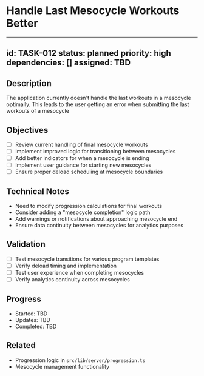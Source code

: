 # Handle Last Mesocycle Workouts Better

---
id: TASK-012
status: planned
priority: high
dependencies: []
assigned: TBD
---

## Description
The application currently doesn't handle the last workouts in a mesocycle optimally. This leads to the
user getting an error when submitting the last workouts of a mesocycle

## Objectives
- [ ] Review current handling of final mesocycle workouts
- [ ] Implement improved logic for transitioning between mesocycles
- [ ] Add better indicators for when a mesocycle is ending
- [ ] Implement user guidance for starting new mesocycles
- [ ] Ensure proper deload scheduling at mesocycle boundaries

## Technical Notes
- Need to modify progression calculations for final workouts
- Consider adding a "mesocycle completion" logic path
- Add warnings or notifications about approaching mesocycle end
- Ensure data continuity between mesocycles for analytics purposes

## Validation
- [ ] Test mesocycle transitions for various program templates
- [ ] Verify deload timing and implementation
- [ ] Test user experience when completing mesocycles
- [ ] Verify analytics continuity across mesocycles

## Progress
- Started: TBD
- Updates: TBD
- Completed: TBD

## Related
- Progression logic in `src/lib/server/progression.ts`
- Mesocycle management functionality
